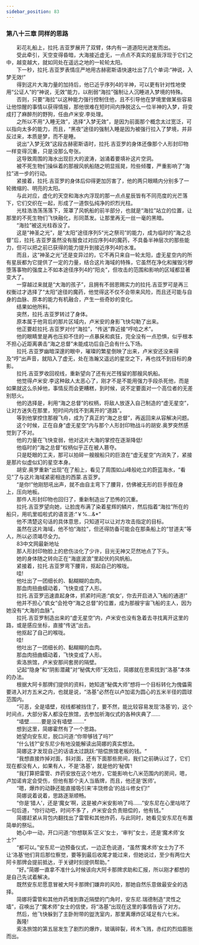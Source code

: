 ```yaml
---
sidebar_position: 83
---
```

### 第八十三章 同样的思路  


　　彩花礼船上，拉托.吉亚罗展开了双臂，体内有一道道阳光迸发而出。  
　　受此牵引，天空变得昏暗，大海接近虚无，一点点不真实的星辰浮现于它们之中，越变越大，就如同处在遥远之地的一轮轮太阳。  
　　下一秒，拉托.吉亚罗表情庄严地用古赫密斯语快速吐出了几个单词:“神说，入梦无效!”  
　　得到这片大海力量的加持后，他已近乎序列4的半神，可以更有针对性地使用“公证人”的“神说，无效”能力，以削弱“海拉”强制让人沉睡进入梦境的特殊。  
　　否则，只要“海拉”以这种能力强行控制住他，且不引导他在梦境里做某些容易让他惊醒的事情以获得情报，那他很难在短时间内挣脱这么一位半神的入梦，将变成打了麻醉剂的野狗，任由卢米安.李处理。  
　　之所以不用“入睡无效”，选择“入梦无效”，是因为前面那个概念太过宽泛，可以指向太多的能力，而且，“黑夜”途径的强制入睡是因为被强行拉入了梦境，并非反过来，本质是梦，而不是睡。  
　　说出“入梦无效”这段古赫密斯语时，拉托.吉亚罗的身体还像那个人形封印物一样变得沉重，只是没那么夸张。  
　　这导致周围的海水出现巨大的波涛，汹涌着要填补这片空洞。  
　　被不死生物们操纵着的那艘风帆船随之明显摇晃，险些倾覆，严重影响了“海拉”进一步的行动。  
　　紧接着，拉托.吉亚罗的身体后仰得更加厉害了，他的两只眼睛内分别多了一轮微缩的、明亮的太阳。  
　　与此对应，虚化的天空和海水内浮现的那一点点星辰皆有不同亮度的光芒落下，它们交织在一起，形成了一道恢弘纯净的炽烈光柱。  
　　光柱浩浩荡荡落下，笼罩了风帆船的前半部分，也就是“海拉”站立的位置，让那里的不死生物们飞快融化，形同蒸发。让那里再无一丝一毫的黑暗。  
　　“海拉”被这光柱吞没了。  
　　这是“神圣之光”，是“太阳”途径序列5“光之祭司”的能力，成为临时的“海之总督”后，拉托.吉亚罗虽然没有服食过对应序列4的魔药，不具备半神层次的那些能力，但可以把之前已获得的能力提升到接近序列4的水准。  
　　而且，这“神圣之光”还是变异过的，它不再只来自一轮太阳，虚无星空内的所有星辰都为它提供了一定的力量，结合这片海域的特殊，它虽然在净化和摧毁污秽堕落事物的强度上不如本途径序列4的“阳炎”，但攻击的范围和影响的区域都显著变大了。  
　　一穿越过来就是“大海的孩子”，且拥有不弱恩赐实力的拉托.吉亚罗可是再三权衡过才选择了“太阳”途径的魔药，他觉得这不仅不会带来风险，而且还可能与自身的血脉、原本的能力有机融合，产生一些奇妙的变化。  
　　结果如他所料。  
　　突然，拉托.吉亚罗转过了身体。  
　　原本属于他背后的那片区域内，卢米安的身影飞快勾勒了出来。  
　　他正要趁拉托.吉亚罗对付“海拉”，“传送”靠近接“哼哈之术”。  
　　他的眼睛里是再也压抑不住的一点暴戾和疯狂，完全没有一点恐惧，似乎根本不担心近距离袭击“海之总督”未能成功后自己会有什么下场。  
　　拉托.吉亚罗幽暗深邃的眼中，璀璨的繁星倒映了出来，卢米安还没来得及“哼”出声音，就陷入了虚无，处在浩瀚又遥远的星空之下，再也找不到目标的身影。  
　　拉托.吉亚罗收回视线，重新望向了还有光芒残留的那艘风帆船。  
　　他觉得卢米安.李这种敌人太恶心了，刚才不是不能用强力手段杀死他，而是如果就这么杀掉他，事情反而会更糟糕，到时候，说不定要面对一个高位者的无差别怒火。  
　　他的选择是，利用“海之总督”的权柄，将敌人放逐入自己制造的“虚无星空”，让对方迷失在那里，短时间内找不到离开的“道路”。  
　　等到他掌控住那艘飞舟，成为了真正的“海之总督”，再返回来从容解决问题。  
　　这个时候，正在自身“虚无星空”内与那个人形封印物战斗的胡安.奥罗突然感觉到了不对。  
　　他的力量在飞快变弱，他对这片大海的掌控在逐渐降低!  
　　他临时的“海之总督”权柄似乎正在被人篡夺。  
　　只是眨眼的工夫，那可以拍碎一艘艘船只的巨浪在“虚无星空”内消失了，紧接是那片似虚似幻的星空本身。  
　　胡安.奥罗重新“出现”在了船上，看见了周围如山峰般屹立的蔚蓝海水，“看见”了与这片海域紧密相连的西蒙.吉亚罗。  
　　“是你!”他刚怒吼出声，就不由自主弯下了腰背，仿佛被无形的巨手按在身上，压向地板。  
　　那件人形封印物也回归了，重新制造出了恐怖的沉重。  
　　拉托.吉亚罗望向她，让脸庞布满了染着星辉的鳞片，然后指着“海拉”所在的船只，用叽里呱啦式的语言道:“￥%...&*”  
　　他不清楚这句话的具体意思，只知道可以让对方攻击指定的目标。  
　　虽然在这片海域，他不怕“海拉”，但还得防备可能会在那条船上的“甘道夫”等人，所以必须竭尽全力。  
　　83中文网最新地址  
　　那人形封印物脸上的悲伤淡化了少许，目光无神又茫然地点了下头。  
　　她的身体随之转向正在“海底波浪”里起伏的风帆船。  
　　紧接着，拉托.吉亚罗弯下腰背，抠起自己的喉咙。  
　　哇!  
　　他吐出了一团细长的、黏糊糊的血肉。  
　　那血肉扭曲蠕动着，飞快变成了人形。  
　　拉托.吉亚罗迅速直起身体，抓紧时间道:“疯女’，你去开启进入飞船的通道!”  
　　他并不担心“疯女”会抢夺“海之总督”的位置，成为那艘宇宙飞船的主人，因为她没有“大海的血脉”。  
　　拉托.吉亚罗制造出来的“虚无星空”内，卢米安也没有急着去寻找离开这里的路，或是感应坐标，直接“传送”出去。  
　　他抠起了自己的喉咙。  
　　哇!  
　　他吐出了一团细长的、黏糊糊的血肉。  
　　那血肉扭曲蠕动着，飞快变成了人形。  
　　索洛旅馆，卢米安那间套房的隔壁。  
　　记起“隐身”和“阴影潜藏”对“秘偶大师”无效后，简娜就在思索找到“洛基”本体的办法。  
　　根据大阿卡那牌们提供的资料，她知道“秘偶大师”想将一个目标转化为傀儡需要进入对方五米之内，也就是说，“洛基”必然在以卢加诺为圆心的五米半径的圆球范围内。  
　　“可恶，全是墙壁，视线都被挡住了，要不然，能比较容易发现‘洛基’的，这个时间点，大部分客人都没在旅馆，去参加祈海仪式的各种庆典了......  
　　“墙壁.…….要是没有墙壁....….”  
　　想到这里，简娜霍然有了一个思路。  
　　她望向安东尼，脱口问道:“你带够钱了吗?”  
　　“什么钱?”安东尼少有地没能解读出简娜的真实想法。  
　　简娜这才发现自己的话语太过跳跃:“赔偿旅馆老板的钱。“  
　　“我想直接炸掉对面，斜对面，还有下面那些房间，我们之前确认过了，它们现在都没有人，如果有人，不是‘洛基’，就是他的‘秘偶’!  
　　“我打算把雷管、炸药安放在这个地方，它能影响七八米范围内的房间，嗯，卢加诺肯定会受伤，但他有那个夫人当盾牌，而且，他还是‘医师’。  
　　“嗯，爆炸的动静还能直接吸引来‘丰饶修会’的战斗修女们!”  
　　简娜说着说着，思路逐渐顺畅。  
　　“你是‘猎人’，还是‘魔女’啊，这是被卢米安影响了吗……”安东尼在心里咕哝了一句后道，“你行动吧，时间不多了，卢米安会负责赔偿的，他有钱。”  
　　简娜赶紧从背包内翻找出了雷管和其他炸药，与此同时，她看见安东尼在布置简单的祭坛。  
　　她心中一动，开口问道:“你想联系‘正义’女士，‘审判”女士，还是‘魔术师’女士?”  
　　“都可以。”安东尼一边预备仪式，一边正色说道，“虽然‘魔术师’女士为了不让‘洛基’他们背后那位察觉，要等到最后收尾才能过来，但她说过，至少有两位大阿卡那牌会提前抵达，于关键时刻提供帮助。”  
　　“好。”简娜一直拿不准什么时候该向大阿卡那牌求助和汇报，所以刚才都想的是自己先试着解决。  
　　既然安东尼愿意冒被大阿卡那牌们嫌弃的风险，那她自然乐意做最安全的选择。  
　　简娜将雷管和其他炸药堆到靠近隔壁的门角时，安东尼.瑞德制造“灵性之墙”，召唤出了“魔术师”女士的信使，将“洛基”出现在这里的事情告诉了对方。  
　　然后，他飞快躲到了主卧附带的盥洗室内，那里离爆炸区域足有六七米。  
　　轰隆!  
　　索洛旅馆的第五层发生了剧烈的爆炸，玻璃碎裂，砖木飞溅，赤红的烈焰膨胀而出。  
